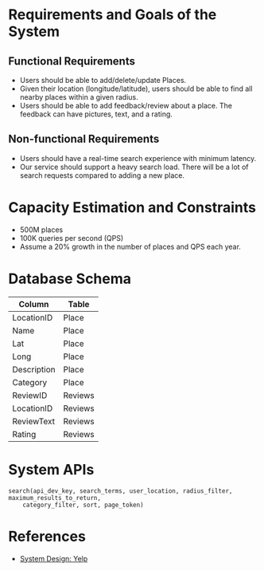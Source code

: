 
# Requirements and Goals of the System

## Functional Requirements
- Users should be able to add/delete/update Places.
- Given their location (longitude/latitude), users should be able to find all nearby places within a given radius.
- Users should be able to add feedback/review about a place. The feedback can have pictures, text, and a rating.

## Non-functional Requirements
- Users should have a real-time search experience with minimum latency.
- Our service should support a heavy search load. There will be a lot of search requests compared to adding a new place.

# Capacity Estimation and Constraints
- 500M places
- 100K queries per second (QPS)
- Assume a 20% growth in the number of places and QPS each year.

# Database Schema

| Column      | Table     |
|-------------|-----------|
| LocationID  | Place     |
| Name        | Place     |
| Lat         | Place     |
| Long        | Place     |
| Description | Place     |
| Category    | Place     |
| ReviewID    | Reviews   |
| LocationID  | Reviews   |
| ReviewText  | Reviews   |
| Rating      | Reviews   |

# System APIs

````
search(api_dev_key, search_terms, user_location, radius_filter, maximum_results_to_return, 
    category_filter, sort, page_token)
````

# References
- [System Design: Yelp](https://www.educative.io/courses/grokking-modern-system-design-interview-for-engineers-managers/YMNKJq1rY9K)
